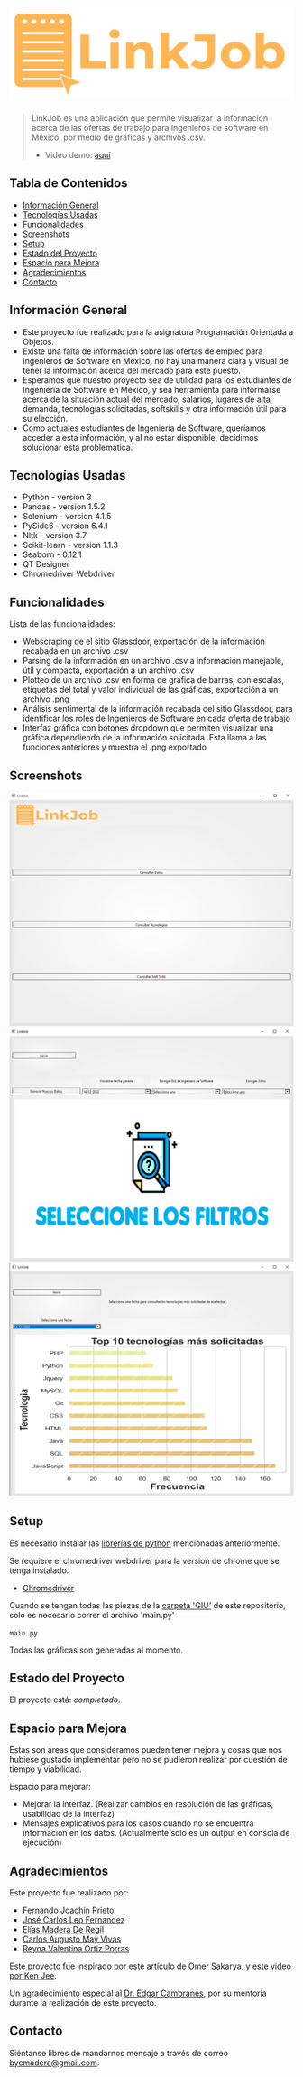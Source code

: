 # ![Logo](./img/LogoLinkJob.png)
> LinkJob es una aplicación que permite visualizar la información acerca de las ofertas de trabajo para ingenieros de software en México, por medio de gráficas y archivos .csv.
> - Video demo: [aquí](https://alumnosuady-my.sharepoint.com/personal/a18000621_alumnos_uady_mx/_layouts/15/onedrive.aspx?id=%2Fpersonal%2Fa18000621%5Falumnos%5Fuady%5Fmx%2FDocuments%2F2022%2D05%2D23%2022%2D02%2D02%2Emp4&parent=%2Fpersonal%2Fa18000621%5Falumnos%5Fuady%5Fmx%2FDocuments&ga=1) <!-- If you have the project hosted somewhere, include the link here. -->

## Tabla de Contenidos
* [Información General](#información-general)
* [Tecnologías Usadas](#tecnologías-usadas)
* [Funcionalidades](#funcionalidades)
* [Screenshots](#screenshots)
* [Setup](#setup)
* [Estado del Proyecto](#estado-del-proyecto)
* [Espacio para Mejora](#espacio-para-mejora)
* [Agradecimientos](#agradecimientos)
* [Contacto](#contacto)
<!-- * [License](#license) -->


## Información General
- Este proyecto fue realizado para la asignatura Programación Orientada a Objetos.
- Existe una falta de información sobre las ofertas de empleo para Ingenieros de Software en México, no hay una manera clara y visual de tener la información acerca del mercado para este puesto.
- Esperamos que nuestro proyecto sea de utilidad para los estudiantes de Ingeniería de Software en México, y sea herramienta para informarse acerca de la situación actual del mercado, salarios, lugares de alta demanda, tecnologías solicitadas, softskills y otra información útil para su elección.
- Como actuales estudiantes de Ingeniería de Software, queríamos acceder a esta información, y al no estar disponible, decidimos solucionar esta problemática.

## Tecnologías Usadas
- Python - version 3
- Pandas - version 1.5.2
- Selenium - version 4.1.5
- PySide6 - version 6.4.1
- Nltk - version 3.7
- Scikit-learn - version 1.1.3
- Seaborn - 0.12.1
- QT Designer
- Chromedriver Webdriver

## Funcionalidades
Lista de las funcionalidades:
- Webscraping de el sitio Glassdoor, exportación de la información recabada en un archivo .csv
- Parsing de la información en un archivo .csv a información manejable, útil y compacta, exportación a un archivo .csv
- Plotteo de un archivo .csv en forma de gráfica de barras, con escalas, etiquetas del total y valor individual de las gráficas, exportación a un archivo .png
- Análisis sentimental de la información recabada del sitio Glassdoor, para identificar los roles de Ingenieros de Software en cada oferta de trabajo
- Interfaz gráfica con botones dropdown que permiten visualizar una gráfica dependiendo de la información solicitada. Esta llama a las funciones anteriores y muestra el .png exportado


## Screenshots
![Interfaz1](./img/ss1.PNG)
![Interfaz2](./img/ss2.PNG)
![Interfaz3](./img/ss3.PNG)


## Setup

Es necesario instalar las [librerías de python](#tecnologías-usadas) mencionadas anteriormente.

Se requiere el chromedriver webdriver para la version de chrome que se tenga instalado. 

- [Chromedriver](https://chromedriver.chromium.org/downloads)

Cuando se tengan todas las piezas de la [carpeta 'GIU'](https://github.com/EliasMaDeRe/LinkJob/tree/Revision-2/GUI) de este repositorio, solo es necesario correr el archivo 'main.py'

`main.py`

Todas las gráficas son generadas al momento.


## Estado del Proyecto
El proyecto está:  _completado_. 


## Espacio para Mejora

Estas son áreas que consideramos pueden tener mejora y cosas que nos hubiese gustado implementar pero no se pudieron realizar por cuestión de tiempo y viabilidad.

Espacio para mejorar:
- Mejorar la interfaz. (Realizar cambios en resolución de las gráficas, usabilidad de la interfaz)
- Mensajes explicativos para los casos cuando no se encuentra información en los datos. (Actualmente solo es un output en consola de ejecución)

## Agradecimientos

Este proyecto fue realizado por: 
- [Fernando Joachín Prieto](https://github.com/FernandoJoachin)
- [José Carlos Leo Fernandez](https://github.com/JoCaLeFe)
- [Elías Madera De Regil](https://github.com/EliasMaDeRe/LinkJob)
- [Carlos Augusto May Vivas](https://github.com/CarlosMay7)
- [Reyna Valentina Ortiz Porras](https://github.com/valeeortiz)


Este proyecto fue inspirado por [este artículo de Omer Sakarya](https://mersakarya.medium.com/selenium-tutorial-scraping-glassdoor-com-in-10-minutes-3d0915c6d905), y [este video por Ken Jee](https://www.youtube.com/watch?v=MpF9HENQjDo).

Un agradecimiento especial al [Dr. Edgar Cambranes](https://twitter.com/cambranes), por su mentoría durante la realización de este proyecto.


## Contacto

Siéntanse libres de mandarnos mensaje a través de correo byemadera@gmail.com.

